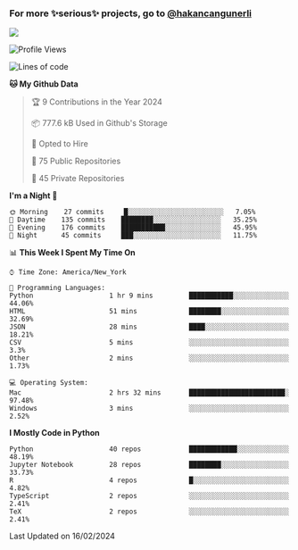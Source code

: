 ### For more ✨serious✨ projects, go to [@hakancangunerli](https://github.com/hakancangunerli)

![](https://github-readme-stats.vercel.app/api/top-langs/?username=hakancangunerli&layout=compact&hide=jupyter%20notebook,tex,html,shell,CSS,Ruby,Makefile,EmberScript,MATLAB,C&langs_count=6&exclude_repo=2015-csharp,gt_code,gsu_code,uga_code,uga_robotics)

<!--START_SECTION:waka-->
![Profile Views](http://img.shields.io/badge/Profile%20Views-0-blue)

![Lines of code](https://img.shields.io/badge/From%20Hello%20World%20I%27ve%20Written-479683%20lines%20of%20code-blue)

**🐱 My Github Data** 

> 🏆 9 Contributions in the Year 2024
 > 
> 📦 777.6 kB Used in Github's Storage 
 > 
> 💼 Opted to Hire
 > 
> 📜 75 Public Repositories 
 > 
> 🔑 45 Private Repositories  
 > 
**I'm a Night 🦉** 

```text
🌞 Morning    27 commits     █░░░░░░░░░░░░░░░░░░░░░░░░   7.05% 
🌆 Daytime    135 commits    ████████░░░░░░░░░░░░░░░░░   35.25% 
🌃 Evening    176 commits    ███████████░░░░░░░░░░░░░░   45.95% 
🌙 Night      45 commits     ███░░░░░░░░░░░░░░░░░░░░░░   11.75%

```


📊 **This Week I Spent My Time On** 

```text
⌚︎ Time Zone: America/New_York

💬 Programming Languages: 
Python                   1 hr 9 mins         ███████████░░░░░░░░░░░░░░   44.06% 
HTML                     51 mins             ████████░░░░░░░░░░░░░░░░░   32.69% 
JSON                     28 mins             ████░░░░░░░░░░░░░░░░░░░░░   18.21% 
CSV                      5 mins              ░░░░░░░░░░░░░░░░░░░░░░░░░   3.3% 
Other                    2 mins              ░░░░░░░░░░░░░░░░░░░░░░░░░   1.73%

💻 Operating System: 
Mac                      2 hrs 32 mins       ████████████████████████░   97.48% 
Windows                  3 mins              ░░░░░░░░░░░░░░░░░░░░░░░░░   2.52%

```

**I Mostly Code in Python** 

```text
Python                   40 repos            ████████████░░░░░░░░░░░░░   48.19% 
Jupyter Notebook         28 repos            ████████░░░░░░░░░░░░░░░░░   33.73% 
R                        4 repos             █░░░░░░░░░░░░░░░░░░░░░░░░   4.82% 
TypeScript               2 repos             ░░░░░░░░░░░░░░░░░░░░░░░░░   2.41% 
TeX                      2 repos             ░░░░░░░░░░░░░░░░░░░░░░░░░   2.41%

```



 Last Updated on 16/02/2024
<!--END_SECTION:waka-->



